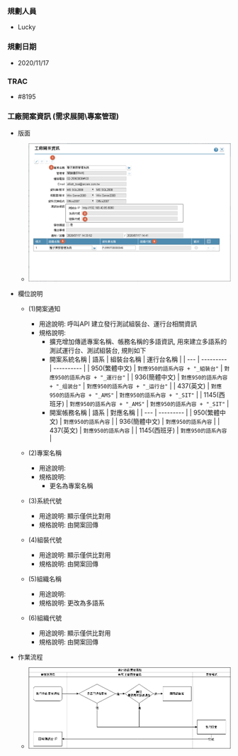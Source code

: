 ### <div id="user">規劃人員</div>
* Lucky

### <div id="updatedate">規劃日期</div>
* 2020/11/17

### <div id="trac">TRAC</div>
* #8195

### <div id="projectadd">工廠開案資訊 <path>(需求展開\專案管理)</path></div>
* 版面
  * ![upnotify]

* 欄位說明
  * <t id="btnUpNotify">(1)開案通知</t>
    * 用途說明: 呼叫API 建立發行測試組裝台、運行台相關資訊
    * 規格說明: 
      * 擴充增加傳遞專案名稱、帳務名稱的多語資訊, 用來建立多語系的測試運行台、測試組裝台, 規則如下
      * 開案系統名稱
      | 語系 | 組裝台名稱 | 運行台名稱 |
      | --- | --------- | ---------- |
      | 950(繁體中文) | `對應950的語系內容 + "_組裝台"` | `對應950的語系內容 + "_運行台"` | 
      | 936(簡體中文) | `對應950的語系內容 + "_组装台"` | `對應950的語系內容 + "_运行台"` | 
      | 437(英文) | `對應950的語系內容 + "_AMS"` | `對應950的語系內容 + "_SIT"` | 
      | 1145(西班牙) | `對應950的語系內容 + "_AMS"` | `對應950的語系內容 + "_SIT"` | 
      * 開案帳務名稱
      | 語系 | 對應名稱 |
      | --- | --------- |
      | 950(繁體中文) | `對應950的語系內容` |
      | 936(簡體中文) | `對應950的語系內容` |
      | 437(英文) | `對應950的語系內容` |
      | 1145(西班牙) | `對應950的語系內容` |

  * <t id="paMultiLangID">(2)專案名稱</t>
    * 用途說明:
    * 規格說明: 
      * 更名為專案名稱
  * <t id="">(3)系統代號</t> 
    * 用途說明: 顯示僅供比對用
    * 規格說明: 由開案回傳
  * <t id="">(4)組裝代號</t> 
    * 用途說明: 顯示僅供比對用
    * 規格說明: 由開案回傳
  * <t id="pacName">(5)組織名稱</t>
    * 用途說明:
    * 規格說明: 更改為多語系  
  * <t id="">(6)組織代號</t> 
    * 用途說明: 顯示僅供比對用
    * 規格說明: 由開案回傳
* 作業流程
  * ![UpNotify_Diagram]



<!--圖片-->
[upnotify]:attachment/NewProjectNotify.png "工廠開案資訊"
[UpNotify_Diagram]:attachment/UpNotify_Diagram.png "[作業流程]開案通知"


